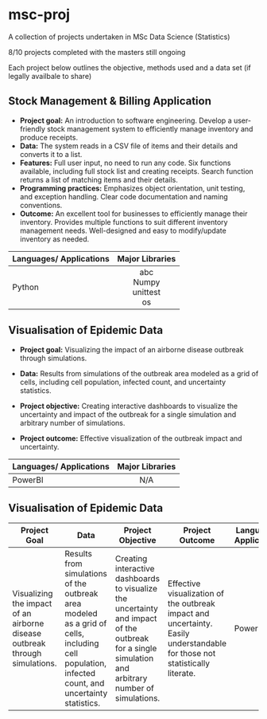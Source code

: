 # msc-proj
A collection of projects undertaken in MSc Data Science (Statistics)

8/10 projects completed with the masters still ongoing

Each project below outlines the objective, methods used and a data set (if legally availbale to share)

## Stock Management & Billing Application

* __Project goal:__ An introduction to software engineering. Develop a user-friendly stock management system to efficiently manage inventory and produce receipts.
* __Data:__ The system reads in a CSV file of items and their details and converts it to a list.
* __Features:__ Full user input, no need to run any code. Six functions available, including full stock list and creating receipts. Search function returns a list of matching items and their details.
* __Programming practices:__ Emphasizes object orientation, unit testing, and exception handling. Clear code documentation and naming conventions.
* __Outcome:__ An excellent tool for businesses to efficiently manage their inventory. Provides multiple functions to suit different inventory management needs. Well-designed and easy to modify/update inventory as needed.
  


<div align="right">

| Languages/ Applications   | Major Libraries|  
|:----------|:-------------:|
| Python   |  abc<br>Numpy<br>unittest<br>os|

</div>



## Visualisation of Epidemic Data

* __Project goal:__ Visualizing the impact of an airborne disease outbreak through simulations.

* __Data:__ Results from simulations of the outbreak area modeled as a grid of cells, including cell population, infected count, and uncertainty statistics.

* __Project objective:__ Creating interactive dashboards to visualize the uncertainty and impact of the outbreak for a single simulation and arbitrary number of simulations.

* __Project outcome:__ Effective visualization of the outbreak impact and uncertainty.



| Languages/ Applications   |      Major Libraries      |  
|:--------------------------|:-------------------------:|
| PowerBI                  |                       N/A |






## Visualisation of Epidemic Data

<center>

|Project Goal|Data|Project Objective| Project Outcome          | Languages/ Applications   |      Major Libraries      |  
|------------|-----------------------|------------------|--------------------------|--------------------------|:-------------------------:|
|Visualizing the impact of an airborne disease outbreak through simulations.|Results from simulations of the outbreak area modeled as a grid of cells, including cell population, infected count, and uncertainty statistics.|Creating interactive dashboards to visualize the uncertainty and impact of the outbreak for a single simulation and arbitrary number of simulations.|    Effective visualization of the outbreak impact and uncertainty. Easily understandable for those not statistically literate. | PowerBI | N/A |

</center>

